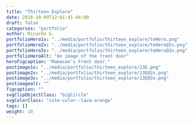 ```yaml
---
title: "Thirteen Explore"
date: 2018-10-09T12:01:41-04:00
draft: false
categories: "portfolio"
author: Ricardo G.
portfolioHero1x: "../media/portfolio/thirteen_explore/teHero.png"
portfolioHero2x: "../media/portfolio/thirteen_explore/teHero@2x.png"
portfolioHero3x: "../media/portfolio/thirteen_explore/teHero@3x.png"
portfolioHeroAlt: "An image of the front door"
heroFigcaption: "Mamasan's Front door."
postimage1x: "../media/portfolio/thirteen_explore/13E.png"
postimage2x: "../media/portfolio/thirteen_explore/13E@2x.png"
postimage3x: "../media/portfolio/thirteen_explore/13E@3x.png"
postimagealt: ""
figcaption: ""
svgClipObjectClass: "bigCircle"
svgColorClass: "site-color--lava-orange"
tags: []
weight: 10
---
```

